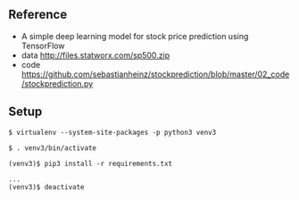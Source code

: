 ## Reference 
- A simple deep learning model for stock price prediction using TensorFlow
- data http://files.statworx.com/sp500.zip
- code https://github.com/sebastianheinz/stockprediction/blob/master/02_code/stockprediction.py

## Setup
```
$ virtualenv --system-site-packages -p python3 venv3

$ . venv3/bin/activate

(venv3)$ pip3 install -r requirements.txt

...
(venv3)$ deactivate
```